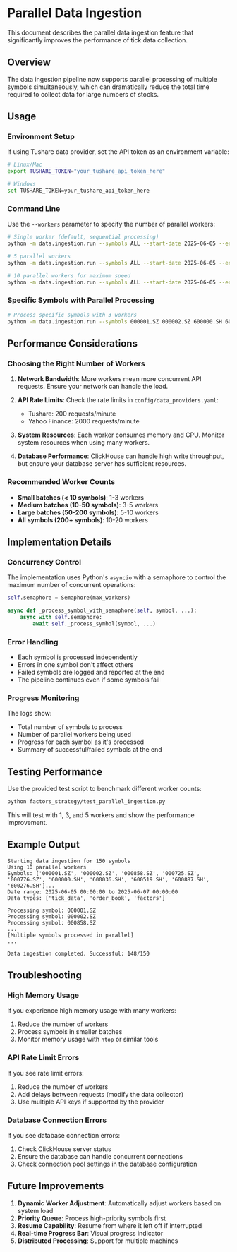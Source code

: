 # Parallel Data Ingestion

This document describes the parallel data ingestion feature that significantly improves the performance of tick data collection.

## Overview

The data ingestion pipeline now supports parallel processing of multiple symbols simultaneously, which can dramatically reduce the total time required to collect data for large numbers of stocks.

## Usage

### Environment Setup

If using Tushare data provider, set the API token as an environment variable:

```bash
# Linux/Mac
export TUSHARE_TOKEN="your_tushare_api_token_here"

# Windows
set TUSHARE_TOKEN=your_tushare_api_token_here
```

### Command Line

Use the `--workers` parameter to specify the number of parallel workers:

```bash
# Single worker (default, sequential processing)
python -m data.ingestion.run --symbols ALL --start-date 2025-06-05 --end-date 2025-06-07 --providers-config ./config/data_providers.yaml

# 5 parallel workers
python -m data.ingestion.run --symbols ALL --start-date 2025-06-05 --end-date 2025-06-07 --providers-config ./config/data_providers.yaml --workers 5

# 10 parallel workers for maximum speed
python -m data.ingestion.run --symbols ALL --start-date 2025-06-05 --end-date 2025-06-07 --providers-config ./config/data_providers.yaml --workers 10
```

### Specific Symbols with Parallel Processing

```bash
# Process specific symbols with 3 workers
python -m data.ingestion.run --symbols 000001.SZ 000002.SZ 600000.SH 600519.SH --start-date 2025-06-05 --end-date 2025-06-07 --workers 3
```

## Performance Considerations

### Choosing the Right Number of Workers

1. **Network Bandwidth**: More workers mean more concurrent API requests. Ensure your network can handle the load.

2. **API Rate Limits**: Check the rate limits in `config/data_providers.yaml`:
   - Tushare: 200 requests/minute
   - Yahoo Finance: 2000 requests/minute

3. **System Resources**: Each worker consumes memory and CPU. Monitor system resources when using many workers.

4. **Database Performance**: ClickHouse can handle high write throughput, but ensure your database server has sufficient resources.

### Recommended Worker Counts

- **Small batches (< 10 symbols)**: 1-3 workers
- **Medium batches (10-50 symbols)**: 3-5 workers
- **Large batches (50-200 symbols)**: 5-10 workers
- **All symbols (200+ symbols)**: 10-20 workers

## Implementation Details

### Concurrency Control

The implementation uses Python's `asyncio` with a semaphore to control the maximum number of concurrent operations:

```python
self.semaphore = Semaphore(max_workers)

async def _process_symbol_with_semaphore(self, symbol, ...):
    async with self.semaphore:
        await self._process_symbol(symbol, ...)
```

### Error Handling

- Each symbol is processed independently
- Errors in one symbol don't affect others
- Failed symbols are logged and reported at the end
- The pipeline continues even if some symbols fail

### Progress Monitoring

The logs show:
- Total number of symbols to process
- Number of parallel workers being used
- Progress for each symbol as it's processed
- Summary of successful/failed symbols at the end

## Testing Performance

Use the provided test script to benchmark different worker counts:

```bash
python factors_strategy/test_parallel_ingestion.py
```

This will test with 1, 3, and 5 workers and show the performance improvement.

## Example Output

```
Starting data ingestion for 150 symbols
Using 10 parallel workers
Symbols: ['000001.SZ', '000002.SZ', '000858.SZ', '000725.SZ', '000776.SZ', '600000.SH', '600036.SH', '600519.SH', '600887.SH', '600276.SH']...
Date range: 2025-06-05 00:00:00 to 2025-06-07 00:00:00
Data types: ['tick_data', 'order_book', 'factors']

Processing symbol: 000001.SZ
Processing symbol: 000002.SZ
Processing symbol: 000858.SZ
...
[Multiple symbols processed in parallel]
...

Data ingestion completed. Successful: 148/150
```

## Troubleshooting

### High Memory Usage

If you experience high memory usage with many workers:
1. Reduce the number of workers
2. Process symbols in smaller batches
3. Monitor memory usage with `htop` or similar tools

### API Rate Limit Errors

If you see rate limit errors:
1. Reduce the number of workers
2. Add delays between requests (modify the data collector)
3. Use multiple API keys if supported by the provider

### Database Connection Errors

If you see database connection errors:
1. Check ClickHouse server status
2. Ensure the database can handle concurrent connections
3. Check connection pool settings in the database configuration

## Future Improvements

1. **Dynamic Worker Adjustment**: Automatically adjust workers based on system load
2. **Priority Queue**: Process high-priority symbols first
3. **Resume Capability**: Resume from where it left off if interrupted
4. **Real-time Progress Bar**: Visual progress indicator
5. **Distributed Processing**: Support for multiple machines